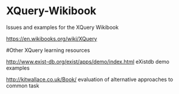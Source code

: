 # XQuery-Wikibook
Issues and examples for the XQuery Wikibook

https://en.wikibooks.org/wiki/XQuery

#Other XQuery learning resources

http://www.exist-db.org/exist/apps/demo/index.html  eXistdb demo examples

http://kitwallace.co.uk/Book/   evaluation of alternative approaches to common task






